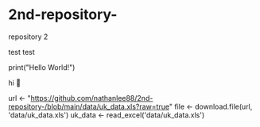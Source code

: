 # 2nd-repository-
repository 2

test test 

print("Hello World!")

hi 
🐼

url <- "https://github.com/nathanlee88/2nd-repository-/blob/main/data/uk_data.xls?raw=true"
file <- download.file(url, 'data/uk_data.xls')
uk_data <- read_excel('data/uk_data.xls')
